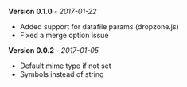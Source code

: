 **Version 0.1.0** - *2017-01-22*

- Added support for datafile params (dropzone.js)
- Fixed a merge option issue

**Version 0.0.2** - *2017-01-05*

- Default mime type if not set
- Symbols instead of string
